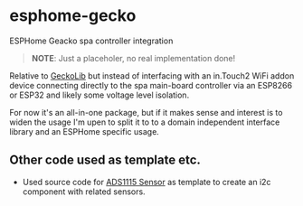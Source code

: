 # esphome-gecko
ESPHome Geacko spa controller integration

> **NOTE**: Just a placeholer, no real implementation done!

Relative to [GeckoLib](https://github.com/gazoodle/geckolib) but instead of interfacing with an in.Touch2 WiFi addon device connecting directly to the spa main-board controller via an ESP8266 or ESP32 and likely some voltage level isolation.

For now it's an all-in-one package, but if it makes sense and interest is to widen the usage I'm upen to split it to to a domain independent interface library and an ESPHome specific usage.

## Other code used as template etc.

* Used source code for [ADS1115 Sensor](https://esphome.io/components/sensor/ads1115.html) as template to create an i2c component with related sensors.